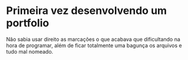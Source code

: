 <h1>Primeira vez desenvolvendo um portfolio</h1>

Não sabia usar direito as marcações o que acabava que dificultando na hora de programar, além de ficar totalmente uma bagunça os arquivos e tudo mal nomeado.
